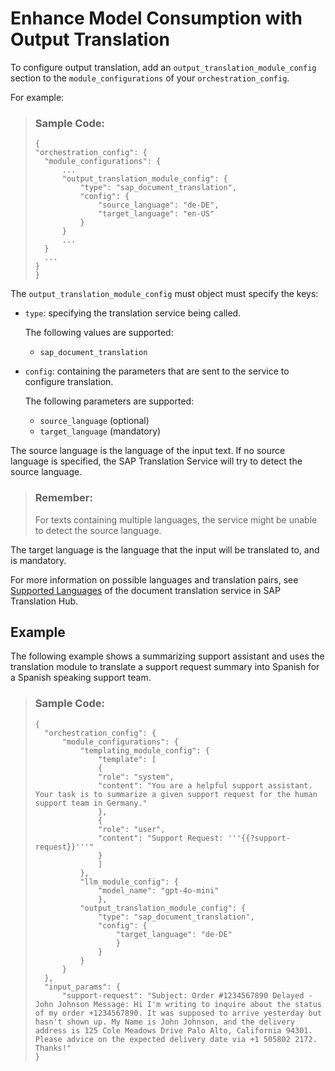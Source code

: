 <!-- loio6a74119b460f4e539dedc7ea64143471 -->

# Enhance Model Consumption with Output Translation

To configure output translation, add an `output_translation_module_config` section to the `module_configurations` of your `orchestration_config`.

For example:

> ### Sample Code:  
> ```
> {
> "orchestration_config": {
> 	"module_configurations": {
> 		...
> 		"output_translation_module_config": {
> 			"type": "sap_document_translation",
> 			"config": {
> 				"source_language": "de-DE",
> 				"target_language": "en-US"
> 			}
> 		}
> 		...
> 	}
> 	...
> }
> }
> ```

The `output_translation_module_config` must object must specify the keys:

-   `type`: specifying the translation service being called.

    The following values are supported:

    -   `sap_document_translation`

-   `config`: containing the parameters that are sent to the service to configure translation.

    The following parameters are supported:

    -   `source_language` \(optional\)
    -   `target_language` \(mandatory\)


The source language is the language of the input text. If no source language is specified, the SAP Translation Service will try to detect the source language.

> ### Remember:  
> For texts containing multiple languages, the service might be unable to detect the source language.

The target language is the language that the input will be translated to, and is mandatory.

For more information on possible languages and translation pairs, see [Supported Languages](https://help.sap.com/docs/translation-hub/sap-translation-hub/supported-languages-6854bbb1bd824ffebc3a097a7c0fd45d) of the document translation service in SAP Translation Hub.



<a name="loio6a74119b460f4e539dedc7ea64143471__section_vnb_f5h_1fc"/>

## Example

The following example shows a summarizing support assistant and uses the translation module to translate a support request summary into Spanish for a Spanish speaking support team.

> ### Sample Code:  
> ```
> {
> 	"orchestration_config": {
> 		"module_configurations": {
> 			"templating_module_config": {
> 				"template": [
> 				{
> 				"role": "system",
> 				"content": "You are a helpful support assistant. Your task is to summarize a given support request for the human support team in Germany."
> 				},					
> 				{
> 				"role": "user",
> 				"content": "Support Request: '''{{?support-request}}'''"
> 				}
> 				]
> 			},
> 			"llm_module_config": {
> 				"model_name": "gpt-4o-mini"
> 				},
> 			"output_translation_module_config": {
> 				"type": "sap_document_translation",
> 				"config": {
> 					"target_language": "de-DE"
> 					}
> 				}
> 			}
> 		}
> 	},
> 	"input_params": {
> 	 	"support-request": "Subject: Order #1234567890 Delayed - John Johnson Message: Hi I'm writing to inquire about the status of my order +1234567890. It was supposed to arrive yesterday but hasn't shown up. My Name is John Johnson, and the delivery address is 125 Cole Meadows Drive Palo Alto, California 94301. Please advice on the expected delivery date via +1 505802 2172. Thanks!"
> }
> ```

